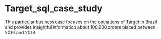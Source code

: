 # Target_sql_case_study
This particular business case focuses on the operations of Target in Brazil and provides insightful information about 100,000 orders placed between 2016 and 2018
